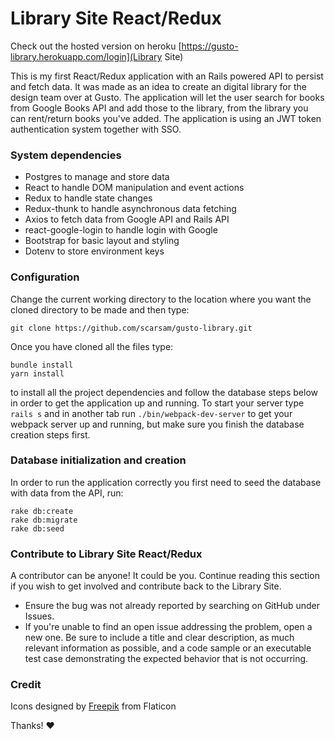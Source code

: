 # Library Site React/Redux
Check out the hosted version on heroku [https://gusto-library.herokuapp.com/login](Library Site)

This is my first React/Redux application with an Rails powered API to persist and fetch data. It was made as an idea to create an digital library for the design team over at Gusto. The application will let the user search for books from Google Books API and add those to the library, from the library you can rent/return books you've added. The application is using an JWT token authentication system together with SSO.

### System dependencies
  - Postgres to manage and store data
  - React to handle DOM manipulation and event actions
  - Redux to handle state changes
  - Redux-thunk to handle asynchronous data fetching
  - Axios to fetch data from Google API and Rails API
  - react-google-login to handle login with Google
  - Bootstrap for basic layout and styling
  - Dotenv to store environment keys

### Configuration
Change the current working directory to the location where you want the cloned directory to be made and then type:
```
git clone https://github.com/scarsam/gusto-library.git
```
Once you have cloned all the files type:
```
bundle install
yarn install
```
to install all the project dependencies and follow the database steps below in order to get the application up and running. To start your server type `rails s` and in another tab run `./bin/webpack-dev-server` to get your webpack server up and running, but make sure you finish the database creation steps first.
  
### Database initialization and creation
In order to run the application correctly you first need to seed the database with data from the API, run:
```
rake db:create
rake db:migrate
rake db:seed
```

### Contribute to Library Site React/Redux
A contributor can be anyone! It could be you. Continue reading this section if
you wish to get involved and contribute back to the Library Site.
- Ensure the bug was not already reported by searching on GitHub under Issues.
- If you're unable to find an open issue addressing the problem, open a new one. Be sure to include a title and clear description, as much relevant information as possible, and a code sample or an executable test case demonstrating the expected behavior that is not occurring.

### Credit
Icons designed by [Freepik](https://www.flaticon.com/packs/education-elements-3) from Flaticon


Thanks! :heart: